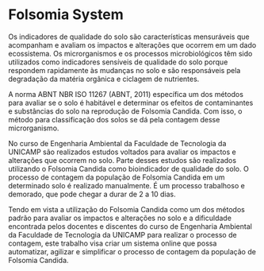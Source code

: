 # Folsomia System

Os indicadores de qualidade do solo são características mensuráveis que acompanham e avaliam os impactos e alterações que ocorrem em um dado ecossistema. Os microrganismos e os processos microbiológicos têm sido utilizados como indicadores sensíveis de qualidade do solo porque respondem rapidamente às mudanças no solo e são responsáveis pela degradação da matéria orgânica e ciclagem de nutrientes.

A norma ABNT NBR ISO 11267 (ABNT, 2011) específica um dos métodos para avaliar se o solo é habitável e determinar os efeitos de contaminantes e substâncias do solo na reprodução de Folsomia Candida. Com isso, o método para classificação dos solos se dá pela contagem desse microrganismo.

No curso de Engenharia Ambiental da Faculdade de Tecnologia da UNICAMP são realizados estudos voltados para avaliar os impactos e alterações que ocorrem no solo. Parte desses estudos são realizados utilizando o Folsomia Candida como bioindicador de qualidade do solo. O processo de contagem da população de Folsomia Candida em um determinado solo é realizado manualmente. É um processo trabalhoso e demorado, que pode chegar a durar de 2 a 10 dias.
	
Tendo em vista a utilização do Folsomia Candida como um dos métodos padrão para avaliar os impactos e alterações no solo e a dificuldade encontrada pelos docentes e discentes do curso de Engenharia Ambiental da Faculdade de Tecnologia da UNICAMP para realizar o processo de contagem, este trabalho visa criar um sistema online que possa automatizar, agilizar e simplificar o processo de contagem da população de Folsomia Candida. 
